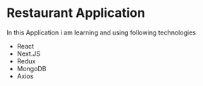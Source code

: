 # Restaurant Application
 In this Application i am learning and using following technologies
 - React
 - Next.JS
 - Redux
 - MongoDB
 - Axios

